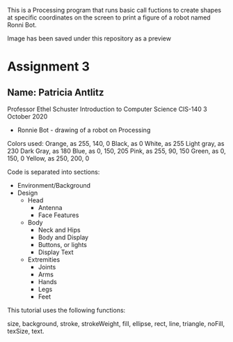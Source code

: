 This is a Processing program that runs basic call
fuctions to create shapes at specific coordinates on the screen
to print a figure of a robot named Ronni Bot.

Image has been saved under this repository as a preview


# Assignment 3

## Name: Patricia Antlitz
Professor Ethel Schuster
Introduction to Computer Science CIS-140
3 October 2020

- Ronnie Bot - drawing of a robot on Processing

Colors used:
Orange, as 255, 140, 0
Black, as 0
White, as 255
Light gray, as 230
Dark Gray, as 180
Blue, as 0, 150, 205
Pink, as 255, 90, 150
Green, as 0, 150, 0
Yellow, as 250, 200, 0

Code is separated into sections:
- Environment/Background
- Design
  - Head
    - Antenna
    - Face Features
  - Body
    - Neck and Hips
    - Body and Display
    - Buttons, or lights
    - Display Text
  - Extremities
    - Joints
    - Arms
    - Hands
    - Legs
    - Feet

 This tutorial uses the following functions:

 size, background, stroke, strokeWeight, fill, ellipse, rect, line, triangle, noFill, texSize,
 text.
